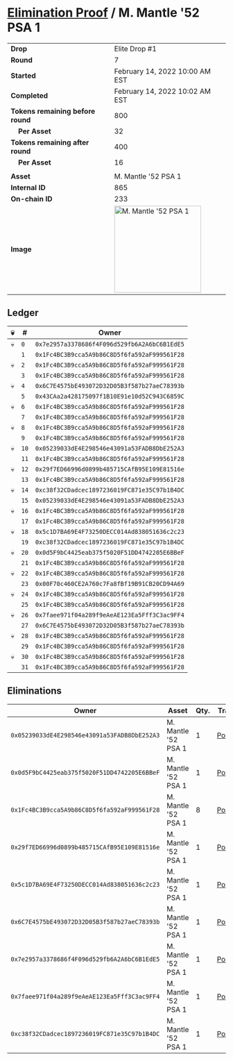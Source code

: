 # [Elimination Proof](./readme.md) / M. Mantle &#039;52 PSA 1

|||
|---|---|
| **Drop** | Elite Drop #1 |
| **Round** | 7 |
| **Started** | February 14, 2022 10:00 AM EST |
| **Completed** | February 14, 2022 10:02 AM EST |
| **Tokens remaining before round** | 800 |
| **&nbsp;&nbsp;&nbsp;&nbsp;Per Asset** | 32 |
| **Tokens remaining after round** | 400 |
| **&nbsp;&nbsp;&nbsp;&nbsp;Per Asset** | 16 |
| | |
| **Asset** | M. Mantle &#039;52 PSA 1 |
| **Internal ID** | 865 |
| **On-chain ID** | 233 |
| **Image** | <img src="https://tcdn.blokpax.com/95836cf2-25d6-4213-abe3-2d4c1cc25692/28b37ae82984e5c6eeb23a21c21c50dbfb088d369d7c7a65b1a4c87f2e73a5c8.png" height="200" alt="M. Mantle &#039;52 PSA 1" /> |

## Ledger

| 💀 | # | Owner |
| --- | --- | --- |
| 💀 | `0` | `0x7e2957a3378686f4F096d529fb6A2A6bC6B1EdE5` |
|  | `1` | `0x1Fc4BC3B9cca5A9b86C8D5f6fa592aF999561F28` |
| 💀 | `2` | `0x1Fc4BC3B9cca5A9b86C8D5f6fa592aF999561F28` |
|  | `3` | `0x1Fc4BC3B9cca5A9b86C8D5f6fa592aF999561F28` |
| 💀 | `4` | `0x6C7E4575bE493072D32D05B3f587b27aeC78393b` |
|  | `5` | `0x43CAa2a428175097f1B10E91e10d52C943C6859C` |
| 💀 | `6` | `0x1Fc4BC3B9cca5A9b86C8D5f6fa592aF999561F28` |
|  | `7` | `0x1Fc4BC3B9cca5A9b86C8D5f6fa592aF999561F28` |
| 💀 | `8` | `0x1Fc4BC3B9cca5A9b86C8D5f6fa592aF999561F28` |
|  | `9` | `0x1Fc4BC3B9cca5A9b86C8D5f6fa592aF999561F28` |
| 💀 | `10` | `0x05239033dE4E298546e43091a53FADB8DbE252A3` |
|  | `11` | `0x1Fc4BC3B9cca5A9b86C8D5f6fa592aF999561F28` |
| 💀 | `12` | `0x29f7ED66996d0899b485715CAfB95E109E81516e` |
|  | `13` | `0x1Fc4BC3B9cca5A9b86C8D5f6fa592aF999561F28` |
| 💀 | `14` | `0xc38f32CDadcec1897236019FC871e35C97b1B4DC` |
|  | `15` | `0x05239033dE4E298546e43091a53FADB8DbE252A3` |
| 💀 | `16` | `0x1Fc4BC3B9cca5A9b86C8D5f6fa592aF999561F28` |
|  | `17` | `0x1Fc4BC3B9cca5A9b86C8D5f6fa592aF999561F28` |
| 💀 | `18` | `0x5c1D7BA69E4F73250DECC014Ad838051636c2c23` |
|  | `19` | `0xc38f32CDadcec1897236019FC871e35C97b1B4DC` |
| 💀 | `20` | `0x0d5F9bC4425eab375f5020F51DD4742205E6BBeF` |
|  | `21` | `0x1Fc4BC3B9cca5A9b86C8D5f6fa592aF999561F28` |
| 💀 | `22` | `0x1Fc4BC3B9cca5A9b86C8D5f6fa592aF999561F28` |
|  | `23` | `0x00F70c460CE2A760c7Fa8fBf19B91CB20CD94A69` |
| 💀 | `24` | `0x1Fc4BC3B9cca5A9b86C8D5f6fa592aF999561F28` |
|  | `25` | `0x1Fc4BC3B9cca5A9b86C8D5f6fa592aF999561F28` |
| 💀 | `26` | `0x7faee971f04a289f9eAeAE123Ea5Fff3C3ac9FF4` |
|  | `27` | `0x6C7E4575bE493072D32D05B3f587b27aeC78393b` |
| 💀 | `28` | `0x1Fc4BC3B9cca5A9b86C8D5f6fa592aF999561F28` |
|  | `29` | `0x1Fc4BC3B9cca5A9b86C8D5f6fa592aF999561F28` |
| 💀 | `30` | `0x1Fc4BC3B9cca5A9b86C8D5f6fa592aF999561F28` |
|  | `31` | `0x1Fc4BC3B9cca5A9b86C8D5f6fa592aF999561F28` |


## Eliminations

| Owner | Asset | Qty. | Transaction |
| --- | --- | --- | --- |
| `0x05239033dE4E298546e43091a53FADB8DbE252A3` | M. Mantle '52 PSA 1 | 1 | [Polygonscan](https://polygonscan.com/tx/0x1ce9da573ad4c1990710fa23751ea6331378d6b30bd17da39ad7c8171b233b01) |
| `0x0d5F9bC4425eab375f5020F51DD4742205E6BBeF` | M. Mantle '52 PSA 1 | 1 | [Polygonscan](https://polygonscan.com/tx/0x26b5c59ae0366adc4f48890a296c60f1804f6635dcccb7e592acb0601dbcacd4) |
| `0x1Fc4BC3B9cca5A9b86C8D5f6fa592aF999561F28` | M. Mantle '52 PSA 1 | 8 | [Polygonscan](https://polygonscan.com/tx/0xafa8f98dc674d5639802663de059a3e545bde82970e885c98f53eb27f3397318) |
| `0x29f7ED66996d0899b485715CAfB95E109E81516e` | M. Mantle '52 PSA 1 | 1 | [Polygonscan](https://polygonscan.com/tx/0x96d1898336de725c4e4add93aed9691952b970d09070155b10a8a7a476f1d0ee) |
| `0x5c1D7BA69E4F73250DECC014Ad838051636c2c23` | M. Mantle '52 PSA 1 | 1 | [Polygonscan](https://polygonscan.com/tx/0x2c5b4a5ca17f79ecbd3b54fda1bfc7b7c3cdd0dfd79766b235e18ae1bcfb59cf) |
| `0x6C7E4575bE493072D32D05B3f587b27aeC78393b` | M. Mantle '52 PSA 1 | 1 | [Polygonscan](https://polygonscan.com/tx/0x3a5b0ef63e5b728636cb4626354d3b915ca0cde32864ad57a4453ed4a157f83e) |
| `0x7e2957a3378686f4F096d529fb6A2A6bC6B1EdE5` | M. Mantle '52 PSA 1 | 1 | [Polygonscan](https://polygonscan.com/tx/0x324a086a70891859ee36c40e134ff3fc57f4c71ad9e2e885cdf1dfcc8eea5cab) |
| `0x7faee971f04a289f9eAeAE123Ea5Fff3C3ac9FF4` | M. Mantle '52 PSA 1 | 1 | [Polygonscan](https://polygonscan.com/tx/0x10d46078915eb8a509ac56d62e32d760187c38feee37cfd1d708761fb8d1d388) |
| `0xc38f32CDadcec1897236019FC871e35C97b1B4DC` | M. Mantle '52 PSA 1 | 1 | [Polygonscan](https://polygonscan.com/tx/0x7dd780a7cf610549d19eb4e4d34fd186b8fcc485ac612b9655a4cb8f51a2d49b) |
